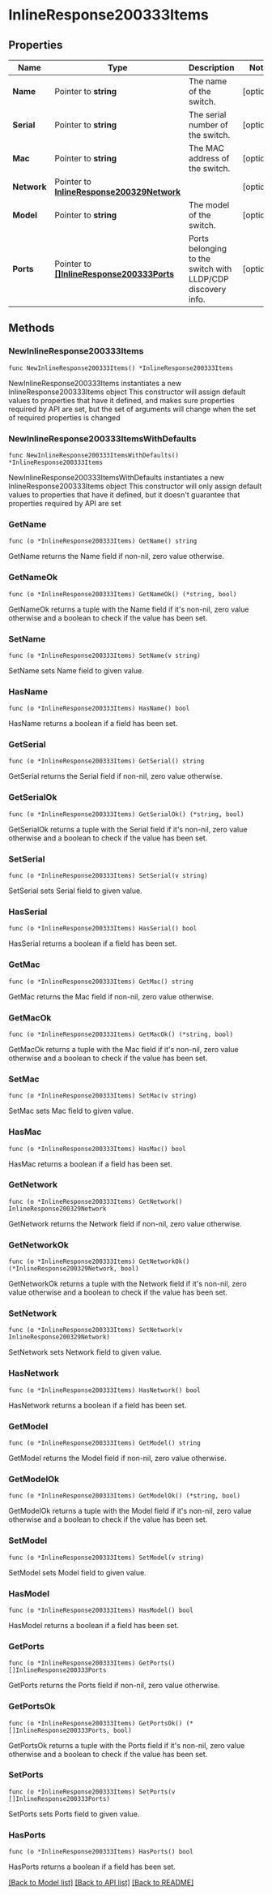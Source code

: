 # InlineResponse200333Items

## Properties

Name | Type | Description | Notes
------------ | ------------- | ------------- | -------------
**Name** | Pointer to **string** | The name of the switch. | [optional] 
**Serial** | Pointer to **string** | The serial number of the switch. | [optional] 
**Mac** | Pointer to **string** | The MAC address of the switch. | [optional] 
**Network** | Pointer to [**InlineResponse200329Network**](InlineResponse200329Network.md) |  | [optional] 
**Model** | Pointer to **string** | The model of the switch. | [optional] 
**Ports** | Pointer to [**[]InlineResponse200333Ports**](InlineResponse200333Ports.md) | Ports belonging to the switch with LLDP/CDP discovery info. | [optional] 

## Methods

### NewInlineResponse200333Items

`func NewInlineResponse200333Items() *InlineResponse200333Items`

NewInlineResponse200333Items instantiates a new InlineResponse200333Items object
This constructor will assign default values to properties that have it defined,
and makes sure properties required by API are set, but the set of arguments
will change when the set of required properties is changed

### NewInlineResponse200333ItemsWithDefaults

`func NewInlineResponse200333ItemsWithDefaults() *InlineResponse200333Items`

NewInlineResponse200333ItemsWithDefaults instantiates a new InlineResponse200333Items object
This constructor will only assign default values to properties that have it defined,
but it doesn't guarantee that properties required by API are set

### GetName

`func (o *InlineResponse200333Items) GetName() string`

GetName returns the Name field if non-nil, zero value otherwise.

### GetNameOk

`func (o *InlineResponse200333Items) GetNameOk() (*string, bool)`

GetNameOk returns a tuple with the Name field if it's non-nil, zero value otherwise
and a boolean to check if the value has been set.

### SetName

`func (o *InlineResponse200333Items) SetName(v string)`

SetName sets Name field to given value.

### HasName

`func (o *InlineResponse200333Items) HasName() bool`

HasName returns a boolean if a field has been set.

### GetSerial

`func (o *InlineResponse200333Items) GetSerial() string`

GetSerial returns the Serial field if non-nil, zero value otherwise.

### GetSerialOk

`func (o *InlineResponse200333Items) GetSerialOk() (*string, bool)`

GetSerialOk returns a tuple with the Serial field if it's non-nil, zero value otherwise
and a boolean to check if the value has been set.

### SetSerial

`func (o *InlineResponse200333Items) SetSerial(v string)`

SetSerial sets Serial field to given value.

### HasSerial

`func (o *InlineResponse200333Items) HasSerial() bool`

HasSerial returns a boolean if a field has been set.

### GetMac

`func (o *InlineResponse200333Items) GetMac() string`

GetMac returns the Mac field if non-nil, zero value otherwise.

### GetMacOk

`func (o *InlineResponse200333Items) GetMacOk() (*string, bool)`

GetMacOk returns a tuple with the Mac field if it's non-nil, zero value otherwise
and a boolean to check if the value has been set.

### SetMac

`func (o *InlineResponse200333Items) SetMac(v string)`

SetMac sets Mac field to given value.

### HasMac

`func (o *InlineResponse200333Items) HasMac() bool`

HasMac returns a boolean if a field has been set.

### GetNetwork

`func (o *InlineResponse200333Items) GetNetwork() InlineResponse200329Network`

GetNetwork returns the Network field if non-nil, zero value otherwise.

### GetNetworkOk

`func (o *InlineResponse200333Items) GetNetworkOk() (*InlineResponse200329Network, bool)`

GetNetworkOk returns a tuple with the Network field if it's non-nil, zero value otherwise
and a boolean to check if the value has been set.

### SetNetwork

`func (o *InlineResponse200333Items) SetNetwork(v InlineResponse200329Network)`

SetNetwork sets Network field to given value.

### HasNetwork

`func (o *InlineResponse200333Items) HasNetwork() bool`

HasNetwork returns a boolean if a field has been set.

### GetModel

`func (o *InlineResponse200333Items) GetModel() string`

GetModel returns the Model field if non-nil, zero value otherwise.

### GetModelOk

`func (o *InlineResponse200333Items) GetModelOk() (*string, bool)`

GetModelOk returns a tuple with the Model field if it's non-nil, zero value otherwise
and a boolean to check if the value has been set.

### SetModel

`func (o *InlineResponse200333Items) SetModel(v string)`

SetModel sets Model field to given value.

### HasModel

`func (o *InlineResponse200333Items) HasModel() bool`

HasModel returns a boolean if a field has been set.

### GetPorts

`func (o *InlineResponse200333Items) GetPorts() []InlineResponse200333Ports`

GetPorts returns the Ports field if non-nil, zero value otherwise.

### GetPortsOk

`func (o *InlineResponse200333Items) GetPortsOk() (*[]InlineResponse200333Ports, bool)`

GetPortsOk returns a tuple with the Ports field if it's non-nil, zero value otherwise
and a boolean to check if the value has been set.

### SetPorts

`func (o *InlineResponse200333Items) SetPorts(v []InlineResponse200333Ports)`

SetPorts sets Ports field to given value.

### HasPorts

`func (o *InlineResponse200333Items) HasPorts() bool`

HasPorts returns a boolean if a field has been set.


[[Back to Model list]](../README.md#documentation-for-models) [[Back to API list]](../README.md#documentation-for-api-endpoints) [[Back to README]](../README.md)


